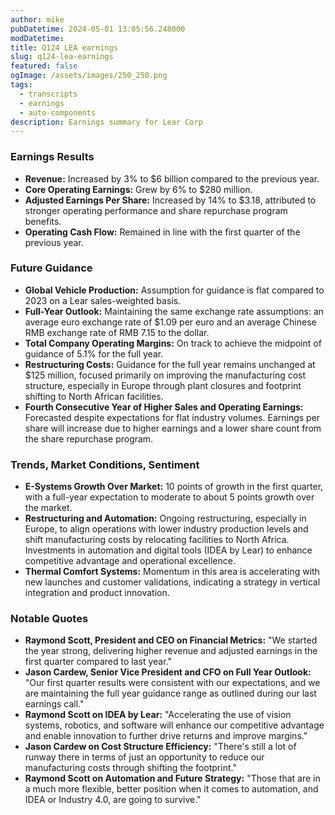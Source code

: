 ```yaml
---
author: mike
pubDatetime: 2024-05-01 13:05:56.248000
modDatetime: 
title: Q124 LEA earnings
slug: q124-lea-earnings
featured: false
ogImage: /assets/images/250_250.png
tags:
  - transcripts
  - earnings
  - auto-components
description: Earnings summary for Lear Corp
---
```

### Earnings Results
- **Revenue:** Increased by 3% to $6 billion compared to the previous year.
- **Core Operating Earnings:** Grew by 6% to $280 million.
- **Adjusted Earnings Per Share:** Increased by 14% to $3.18, attributed to stronger operating performance and share repurchase program benefits.
- **Operating Cash Flow:** Remained in line with the first quarter of the previous year.

### Future Guidance
- **Global Vehicle Production:** Assumption for guidance is flat compared to 2023 on a Lear sales-weighted basis.
- **Full-Year Outlook:** Maintaining the same exchange rate assumptions: an average euro exchange rate of $1.09 per euro and an average Chinese RMB exchange rate of RMB 7.15 to the dollar.
- **Total Company Operating Margins:** On track to achieve the midpoint of guidance of 5.1% for the full year.
- **Restructuring Costs:** Guidance for the full year remains unchanged at $125 million, focused primarily on improving the manufacturing cost structure, especially in Europe through plant closures and footprint shifting to North African facilities.
- **Fourth Consecutive Year of Higher Sales and Operating Earnings:** Forecasted despite expectations for flat industry volumes. Earnings per share will increase due to higher earnings and a lower share count from the share repurchase program.

### Trends, Market Conditions, Sentiment
- **E-Systems Growth Over Market:** 10 points of growth in the first quarter, with a full-year expectation to moderate to about 5 points growth over the market.
- **Restructuring and Automation:** Ongoing restructuring, especially in Europe, to align operations with lower industry production levels and shift manufacturing costs by relocating facilities to North Africa. Investments in automation and digital tools (IDEA by Lear) to enhance competitive advantage and operational excellence.
- **Thermal Comfort Systems:** Momentum in this area is accelerating with new launches and customer validations, indicating a strategy in vertical integration and product innovation.

### Notable Quotes
- **Raymond Scott, President and CEO on Financial Metrics:** "We started the year strong, delivering higher revenue and adjusted earnings in the first quarter compared to last year."
- **Jason Cardew, Senior Vice President and CFO on Full Year Outlook:** "Our first quarter results were consistent with our expectations, and we are maintaining the full year guidance range as outlined during our last earnings call."
- **Raymond Scott on IDEA by Lear:** "Accelerating the use of vision systems, robotics, and software will enhance our competitive advantage and enable innovation to further drive returns and improve margins."
- **Jason Cardew on Cost Structure Efficiency:** "There's still a lot of runway there in terms of just an opportunity to reduce our manufacturing costs through shifting the footprint."
- **Raymond Scott on Automation and Future Strategy:** "Those that are in a much more flexible, better position when it comes to automation, and IDEA or Industry 4.0, are going to survive."

